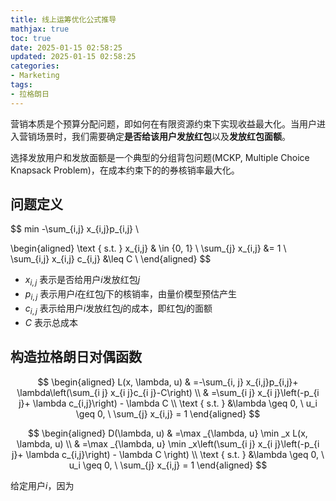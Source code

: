 ```yaml
---
title: 线上运筹优化公式推导
mathjax: true
toc: true
date: 2025-01-15 02:58:25
updated: 2025-01-15 02:58:25
categories:
- Marketing
tags:
- 拉格朗日
---
```


营销本质是个预算分配问题，即如何在有限资源约束下实现收益最大化。当用户进入营销场景时，我们需要确定**是否给该用户发放红包**以及**发放红包面额**。

<!--more-->

选择发放用户和发放面额是一个典型的分组背包问题(MCKP, Multiple Choice Knapsack Problem)，在成本约束下的的券核销率最大化。

## 问题定义

$$
min -\sum_{i,j} x_{i,j}p_{i,j} \\

\begin{aligned}
\text { s.t. } x_{i,j} & \in \{0, 1\} \\
\sum_{j} x_{i,j} &= 1 \\
\sum_{i,j} x_{i,j} c_{i,j} &\leq C \\
\end{aligned}
$$
- $x_{i,j}$ 表示是否给用户$i$发放红包$j$
- $p_{i,j}$ 表示用户$i$在红包$j$下的核销率，由量价模型预估产生
- $c_{i,j}$ 表示给用户$i$发放红包$j$的成本，即红包$j$的面额
- $C$ 表示总成本

## 构造拉格朗日对偶函数

$$
\begin{aligned}
L(x, \lambda, u) & =-\sum_{i, j} x_{i,j}p_{i,j}+ \lambda\left(\sum_{i j}  x_{i j}c_{i j}-C\right) \\
& =\sum_{i j} x_{i j}\left(-p_{i j}+ \lambda c_{i,j}\right) - \lambda C \\
\text { s.t. } &\lambda \geq 0, \ u_i \geq 0, \ \sum_{j} x_{i,j} = 1
\end{aligned}
$$

$$
\begin{aligned}
D(\lambda, u) & =\max _{\lambda, u} \min _x L(x, \lambda, u) \\
& =\max _{\lambda, u} \min _x\left(\sum_{i j} x_{i j}\left(-p_{i j}+ \lambda c_{i,j}\right) - \lambda C \right) \\
\text { s.t. } &\lambda \geq 0, \ u_i \geq 0, \ \sum_{j} x_{i,j} = 1
\end{aligned}
$$

给定用户$i$，因为